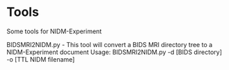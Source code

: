 # Tools
Some tools for NIDM-Experiment

BIDSMRI2NIDM.py - This tool will convert a BIDS MRI directory tree to a NIDM-Experiment document
Usage:
	BIDSMRI2NIDM.py -d [BIDS directory] -o [TTL NIDM filename]